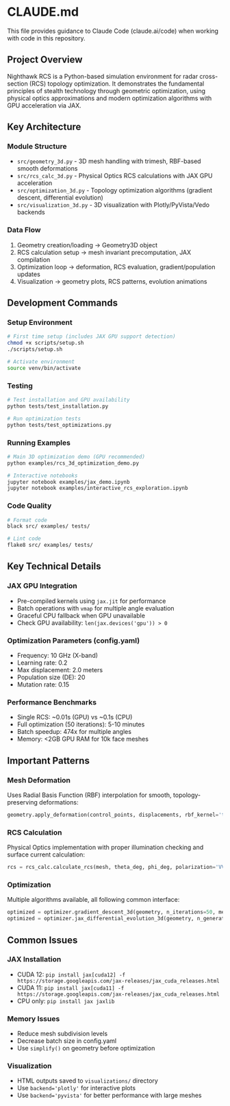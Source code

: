 # CLAUDE.md

This file provides guidance to Claude Code (claude.ai/code) when working with code in this repository.

## Project Overview

Nighthawk RCS is a Python-based simulation environment for radar cross-section (RCS) topology optimization. It demonstrates the fundamental principles of stealth technology through geometric optimization, using physical optics approximations and modern optimization algorithms with GPU acceleration via JAX.

## Key Architecture

### Module Structure
- `src/geometry_3d.py` - 3D mesh handling with trimesh, RBF-based smooth deformations
- `src/rcs_calc_3d.py` - Physical Optics RCS calculations with JAX GPU acceleration
- `src/optimization_3d.py` - Topology optimization algorithms (gradient descent, differential evolution)
- `src/visualization_3d.py` - 3D visualization with Plotly/PyVista/Vedo backends

### Data Flow
1. Geometry creation/loading → Geometry3D object
2. RCS calculation setup → mesh invariant precomputation, JAX compilation
3. Optimization loop → deformation, RCS evaluation, gradient/population updates
4. Visualization → geometry plots, RCS patterns, evolution animations

## Development Commands

### Setup Environment
```bash
# First time setup (includes JAX GPU support detection)
chmod +x scripts/setup.sh
./scripts/setup.sh

# Activate environment
source venv/bin/activate
```

### Testing
```bash
# Test installation and GPU availability
python tests/test_installation.py

# Run optimization tests
python tests/test_optimizations.py
```

### Running Examples
```bash
# Main 3D optimization demo (GPU recommended)
python examples/rcs_3d_optimization_demo.py

# Interactive notebooks
jupyter notebook examples/jax_demo.ipynb
jupyter notebook examples/interactive_rcs_exploration.ipynb
```

### Code Quality
```bash
# Format code
black src/ examples/ tests/

# Lint code
flake8 src/ examples/ tests/
```

## Key Technical Details

### JAX GPU Integration
- Pre-compiled kernels using `jax.jit` for performance
- Batch operations with `vmap` for multiple angle evaluation
- Graceful CPU fallback when GPU unavailable
- Check GPU availability: `len(jax.devices('gpu')) > 0`

### Optimization Parameters (config.yaml)
- Frequency: 10 GHz (X-band)
- Learning rate: 0.2
- Max displacement: 2.0 meters
- Population size (DE): 20
- Mutation rate: 0.15

### Performance Benchmarks
- Single RCS: ~0.01s (GPU) vs ~0.1s (CPU)
- Full optimization (50 iterations): 5-10 minutes
- Batch speedup: 474x for multiple angles
- Memory: <2GB GPU RAM for 10k face meshes

## Important Patterns

### Mesh Deformation
Uses Radial Basis Function (RBF) interpolation for smooth, topology-preserving deformations:
```python
geometry.apply_deformation(control_points, displacements, rbf_kernel='thin_plate')
```

### RCS Calculation
Physical Optics implementation with proper illumination checking and surface current calculation:
```python
rcs = rcs_calc.calculate_rcs(mesh, theta_deg, phi_deg, polarization='VV')
```

### Optimization
Multiple algorithms available, all following common interface:
```python
optimized = optimizer.gradient_descent_3d(geometry, n_iterations=50, method='adam')
optimized = optimizer.jax_differential_evolution_3d(geometry, n_generations=100)
```

## Common Issues

### JAX Installation
- CUDA 12: `pip install jax[cuda12] -f https://storage.googleapis.com/jax-releases/jax_cuda_releases.html`
- CUDA 11: `pip install jax[cuda11] -f https://storage.googleapis.com/jax-releases/jax_cuda_releases.html`
- CPU only: `pip install jax jaxlib`

### Memory Issues
- Reduce mesh subdivision levels
- Decrease batch size in config.yaml
- Use `simplify()` on geometry before optimization

### Visualization
- HTML outputs saved to `visualizations/` directory
- Use `backend='plotly'` for interactive plots
- Use `backend='pyvista'` for better performance with large meshes